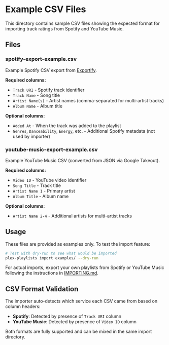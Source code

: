 # Example CSV Files

This directory contains sample CSV files showing the expected format for importing track ratings from Spotify and YouTube Music.

## Files

### spotify-export-example.csv

Example Spotify CSV export from [Exportify](https://exportify.net).

**Required columns:**
- `Track URI` - Spotify track identifier
- `Track Name` - Song title
- `Artist Name(s)` - Artist names (comma-separated for multi-artist tracks)
- `Album Name` - Album title

**Optional columns:**
- `Added At` - When the track was added to the playlist
- `Genres`, `Danceability`, `Energy`, etc. - Additional Spotify metadata (not used by importer)

### youtube-music-export-example.csv

Example YouTube Music CSV (converted from JSON via Google Takeout).

**Required columns:**
- `Video ID` - YouTube video identifier
- `Song Title` - Track title
- `Artist Name 1` - Primary artist
- `Album Title` - Album name

**Optional columns:**
- `Artist Name 2-4` - Additional artists for multi-artist tracks

## Usage

These files are provided as examples only. To test the import feature:

```bash
# Test with dry-run to see what would be imported
plex-playlists import examples/ --dry-run
```

For actual imports, export your own playlists from Spotify or YouTube Music following the instructions in [IMPORTING.md](../IMPORTING.md).

## CSV Format Validation

The importer auto-detects which service each CSV came from based on column headers:

- **Spotify**: Detected by presence of `Track URI` column
- **YouTube Music**: Detected by presence of `Video ID` column

Both formats are fully supported and can be mixed in the same import directory.
